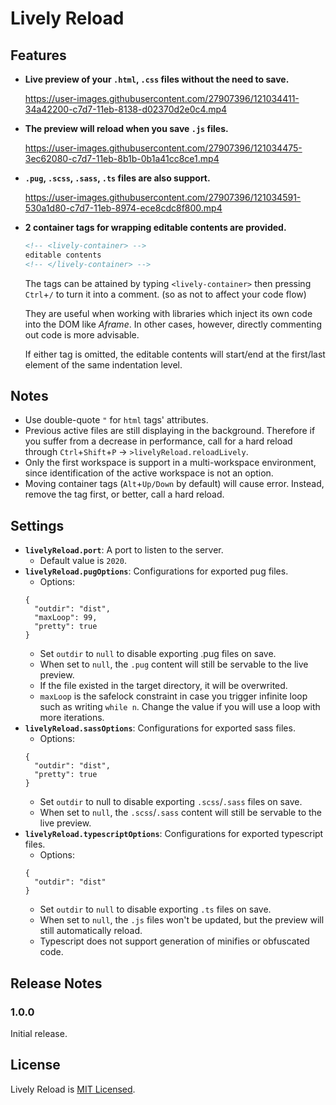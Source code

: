# Lively Reload
## Features
* **Live preview of your `.html`, `.css` files without the need to save.**

  https://user-images.githubusercontent.com/27907396/121034411-34a42200-c7d7-11eb-8138-d02370d2e0c4.mp4
* **The preview will reload when you save `.js` files.**

  https://user-images.githubusercontent.com/27907396/121034475-3ec62080-c7d7-11eb-8b1b-0b1a41cc8ce1.mp4
* **`.pug`, `.scss`, `.sass`, `.ts` files are also support.**

  https://user-images.githubusercontent.com/27907396/121034591-530a1d80-c7d7-11eb-8974-ece8cdc8f800.mp4
* **2 container tags for wrapping editable contents are provided.**
  ```html
  <!-- <lively-container> -->
  editable contents
  <!-- </lively-container> -->
  ```
  The tags can be attained by typing `<lively-container>` then pressing `Ctrl`+`/` to turn it into a comment. (so as not to affect your code flow)

  They are useful when working with libraries which inject its own code into the DOM like *Aframe*. In other cases, however, directly commenting out code is more advisable.

  If either tag is omitted, the editable contents will start/end at the first/last element of the same indentation level.
## Notes
* Use double-quote `"` for `html` tags' attributes.
* Previous active files are still displaying in the background. Therefore if you suffer from a decrease in performance, call for a hard reload through `Ctrl`+`Shift`+`P` → `>livelyReload.reloadLively`.
* Only the first workspace is support in a multi-workspace environment, since identification of the active workspace is not an option.
* Moving container tags (`Alt`+`Up/Down` by default) will cause error. Instead, remove the tag first, or better, call a hard reload.
## Settings
* **`livelyReload.port`**: A port to listen to the server.
  * Default value is `2020`.
* **`livelyReload.pugOptions`**: Configurations for exported pug files.
  * Options:
  ```
  {
    "outdir": "dist",
    "maxLoop": 99,
    "pretty": true
  }
  ```
  * Set `outdir` to `null` to disable exporting .pug files on save.
  * When set to `null`, the `.pug` content will still be servable to the live preview.
  * If the file existed in the target directory, it will be overwrited.
  * `maxLoop` is the safelock constraint in case you trigger infinite loop such as writing `while n`. Change the value if you will use a loop with more iterations.
* **`livelyReload.sassOptions`**: Configurations for exported sass files.
  * Options:
  ```
  {
    "outdir": "dist",
    "pretty": true
  }
  ```
  * Set `outdir` to null to disable exporting `.scss`/`.sass` files on save.
  * When set to `null`, the `.scss`/`.sass` content will still be servable to the live preview.
* **`livelyReload.typescriptOptions`**: Configurations for exported typescript files.
  * Options:
  ```
  {
    "outdir": "dist"
  }
  ```
  * Set `outdir` to `null` to disable exporting `.ts` files on save.
  * When set to `null`, the `.js` files won't be updated, but the preview will still automatically reload.
  * Typescript does not support generation of minifies or obfuscated code.
## Release Notes
### 1.0.0
Initial release.
## License
Lively Reload is [MIT Licensed](../blob/master/LICENSE).
